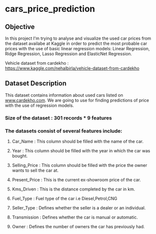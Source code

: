 # cars_price_prediction

## Objective

In this project I'm trying to analyse and visualize the used car prices from the dataset availabe at Kaggle in order to predict the most probable car prices with the use of basic linear regression models: Linear Regression, Ridge Regression, Lasso Regression and ElasticNet Regression.

Vehicle dataset from cardekho : https://www.kaggle.com/nehalbirla/vehicle-dataset-from-cardekho

## Dataset Description
This dataset contains information about used cars listed on www.cardekho.com. We are going to use for finding predictions of price with the use of regression models.

### Size of the dataset : 301 records * 9 features
 
### The datasets consist of several features include:

1. Car_Name : This column should be filled with the name of the car.

2. Year : This column should be filled with the year in which the car was bought.

3. Selling_Price : This column should be filled with the price the owner wants to sell the car at.

4. Present_Price : This is the current ex-showroom price of the car.

5. Kms_Driven : This is the distance completed by the car in km.

6. Fuel_Type : Fuel type of the car i.e Diesel,Petrol,CNG

7. Seller_Type : Defines whether the seller is a dealer or an individual.

8. Transmission : Defines whether the car is manual or automatic.

9. Owner : Defines the number of owners the car has previously had.
